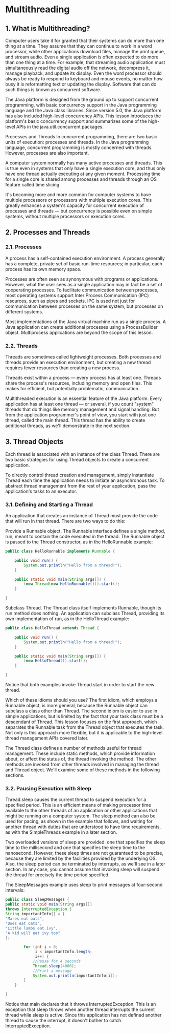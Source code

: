 # Multithreading

## 1. What is Multithreading?

Computer users take it for granted that their systems can do more than one thing at a time. They assume that they can continue to work in a word processor, while other applications download files, manage the print queue, and stream audio. Even a single application is often expected to do more than one thing at a time. For example, that streaming audio application must simultaneously read the digital audio off the network, decompress it, manage playback, and update its display. Even the word processor should always be ready to respond to keyboard and mouse events, no matter how busy it is reformatting text or updating the display. Software that can do such things is known as concurrent software.

The Java platform is designed from the ground up to support concurrent programming, with basic concurrency support in the Java programming language and the Java class libraries. Since version 5.0, the Java platform has also included high-level concurrency APIs. This lesson introduces the platform's basic concurrency support and summarizes some of the high-level APIs in the java.util.concurrent packages.

Processes and Threads
In concurrent programming, there are two basic units of execution: processes and threads. In the Java programming language, concurrent programming is mostly concerned with threads. However, processes are also important.

A computer system normally has many active processes and threads. This is true even in systems that only have a single execution core, and thus only have one thread actually executing at any given moment. Processing time for a single core is shared among processes and threads through an OS feature called time slicing.

It's becoming more and more common for computer systems to have multiple processors or processors with multiple execution cores. This greatly enhances a system's capacity for concurrent execution of processes and threads — but concurrency is possible even on simple systems, without multiple processors or execution cores.

## 2. Processes and Threads

### 2.1. Processes

A process has a self-contained execution environment. A process generally has a complete, private set of basic run-time resources; in particular, each process has its own memory space.

Processes are often seen as synonymous with programs or applications. However, what the user sees as a single application may in fact be a set of cooperating processes. To facilitate communication between processes, most operating systems support Inter Process Communication (IPC) resources, such as pipes and sockets. IPC is used not just for communication between processes on the same system, but processes on different systems.

Most implementations of the Java virtual machine run as a single process. A Java application can create additional processes using a ProcessBuilder object. Multiprocess applications are beyond the scope of this lesson.

### 2.2. Threads

Threads are sometimes called lightweight processes. Both processes and threads provide an execution environment, but creating a new thread requires fewer resources than creating a new process.

Threads exist within a process — every process has at least one. Threads share the process's resources, including memory and open files. This makes for efficient, but potentially problematic, communication.

Multithreaded execution is an essential feature of the Java platform. Every application has at least one thread — or several, if you count "system" threads that do things like memory management and signal handling. But from the application programmer's point of view, you start with just one thread, called the main thread. This thread has the ability to create additional threads, as we'll demonstrate in the next section.

## 3. Thread Objects

Each thread is associated with an instance of the class Thread. There are two basic strategies for using Thread objects to create a concurrent application.

To directly control thread creation and management, simply instantiate Thread each time the application needs to initiate an asynchronous task.
To abstract thread management from the rest of your application, pass the application's tasks to an executor.

### 3.1. Defining and Starting a Thread

An application that creates an instance of Thread must provide the code that will run in that thread. There are two ways to do this:

Provide a Runnable object. The Runnable interface defines a single method, run, meant to contain the code executed in the thread. The Runnable object is passed to the Thread constructor, as in the HelloRunnable example:

```java
public class HelloRunnable implements Runnable {

    public void run() {
        System.out.println("Hello from a thread!");
    }

    public static void main(String args[]) {
        (new Thread(new HelloRunnable())).start();
    }

}
```

Subclass Thread. The Thread class itself implements Runnable, though its run method does nothing. An application can subclass Thread, providing its own implementation of run, as in the HelloThread example:

```java
public class HelloThread extends Thread {

    public void run() {
        System.out.println("Hello from a thread!");
    }

    public static void main(String args[]) {
        (new HelloThread()).start();
    }

}
```

Notice that both examples invoke Thread.start in order to start the new thread.

Which of these idioms should you use? The first idiom, which employs a Runnable object, is more general, because the Runnable object can subclass a class other than Thread. The second idiom is easier to use in simple applications, but is limited by the fact that your task class must be a descendant of Thread. This lesson focuses on the first approach, which separates the Runnable task from the Thread object that executes the task. Not only is this approach more flexible, but it is applicable to the high-level thread management APIs covered later.

The Thread class defines a number of methods useful for thread management. These include static methods, which provide information about, or affect the status of, the thread invoking the method. The other methods are invoked from other threads involved in managing the thread and Thread object. We'll examine some of these methods in the following sections.

### 3.2. Pausing Execution with Sleep

Thread.sleep causes the current thread to suspend execution for a specified period. This is an efficient means of making processor time available to the other threads of an application or other applications that might be running on a computer system. The sleep method can also be used for pacing, as shown in the example that follows, and waiting for another thread with duties that are understood to have time requirements, as with the SimpleThreads example in a later section.

Two overloaded versions of sleep are provided: one that specifies the sleep time to the millisecond and one that specifies the sleep time to the nanosecond. However, these sleep times are not guaranteed to be precise, because they are limited by the facilities provided by the underlying OS. Also, the sleep period can be terminated by interrupts, as we'll see in a later section. In any case, you cannot assume that invoking sleep will suspend the thread for precisely the time period specified.

The SleepMessages example uses sleep to print messages at four-second intervals:

```java
public class SleepMessages {
public static void main(String args[])
throws InterruptedException {
String importantInfo[] = {
"Mares eat oats",
"Does eat oats",
"Little lambs eat ivy",
"A kid will eat ivy too"
};

        for (int i = 0;
             i < importantInfo.length;
             i++) {
            //Pause for 4 seconds
            Thread.sleep(4000);
            //Print a message
            System.out.println(importantInfo[i]);
        }
    }

}
```

Notice that main declares that it throws InterruptedException. This is an exception that sleep throws when another thread interrupts the current thread while sleep is active. Since this application has not defined another thread to cause the interrupt, it doesn't bother to catch InterruptedException.

